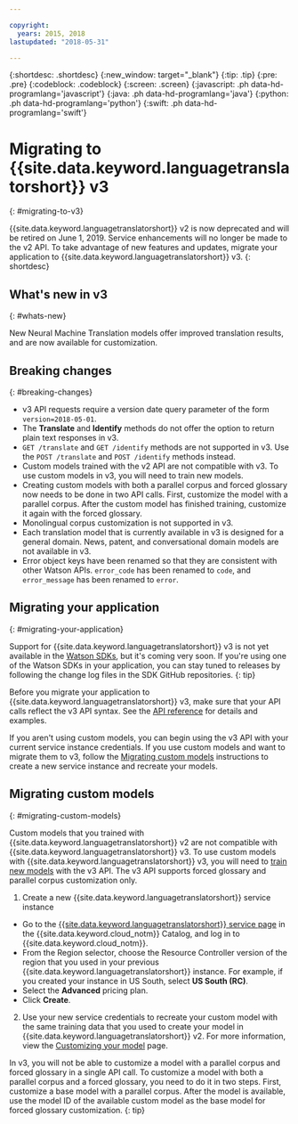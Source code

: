 ```yaml
---

copyright:
  years: 2015, 2018
lastupdated: "2018-05-31"

---
```


{:shortdesc: .shortdesc}
{:new_window: target="_blank"}
{:tip: .tip}
{:pre: .pre}
{:codeblock: .codeblock}
{:screen: .screen}
{:javascript: .ph data-hd-programlang='javascript'}
{:java: .ph data-hd-programlang='java'}
{:python: .ph data-hd-programlang='python'}
{:swift: .ph data-hd-programlang='swift'}

# Migrating to {{site.data.keyword.languagetranslatorshort}} v3
{: #migrating-to-v3}

{{site.data.keyword.languagetranslatorshort}} v2 is now deprecated and will be retired on June 1, 2019. Service enhancements will no longer be made to the v2 API. To take advantage of new features and updates, migrate your application to {{site.data.keyword.languagetranslatorshort}} v3.
{: shortdesc}

## What's new in v3
{: #whats-new}

New Neural Machine Translation models offer improved translation results, and are now available for customization.

## Breaking changes
{: #breaking-changes}

- v3 API requests require a version date query parameter of the form `version=2018-05-01`.
- The **Translate** and **Identify** methods do not offer the option to return plain text responses in v3.
- `GET /translate` and `GET /identify` methods are not supported in v3. Use the `POST /translate` and `POST /identify` methods instead. 
- Custom models trained with the v2 API are not compatible with v3. To use custom models in v3, you will need to train new models.
- Creating custom models with both a parallel corpus and forced glossary now needs to be done in two API calls. First, customize the model with a parallel corpus. After the custom model has finished training, customize it again with the forced glossary.
- Monolingual corpus customization is not supported in v3.
- Each translation model that is currently available in v3 is designed for a general domain. News, patent, and conversational domain models are not available in v3. 
- Error object keys have been renamed so that they are consistent with other Watson APIs. `error_code` has been renamed to `code`, and `error_message` has been renamed to `error`.


## Migrating your application
{: #migrating-your-application}

Support for {{site.data.keyword.languagetranslatorshort}} v3 is not yet available in the [Watson SDKs](https://console.bluemix.net/docs/services/watson/getting-started-sdks.html), but it's coming very soon. If you're using one of the Watson SDKs in your application, you can stay tuned to releases by following the change log files in the SDK GitHub repositories.
{: tip}

Before you migrate your application to {{site.data.keyword.languagetranslatorshort}} v3, make sure that your API calls reflect the v3 API syntax. See the [API reference](https://www.ibm.com/watson/developercloud/language-translator/api/v3) for details and examples.

If you aren't using custom models, you can begin using the v3 API with your current service instance credentials. If you use custom models and want to migrate them to v3, follow the [Migrating custom models](#migrating-custom-models) instructions to create a new service instance and recreate your models.


## Migrating custom models
{: #migrating-custom-models}

Custom models that you trained with {{site.data.keyword.languagetranslatorshort}} v2 are not compatible with {{site.data.keyword.languagetranslatorshort}} v3. To use custom models with {{site.data.keyword.languagetranslatorshort}} v3, you will need to [train new models](customizing.html) with the v3 API. The v3 API supports forced glossary and parallel corpus customization only.

1. Create a new {{site.data.keyword.languagetranslatorshort}} service instance
  - Go to the [{{site.data.keyword.languagetranslatorshort}} service page](https://console.bluemix.net/catalog/services/lanuguage-translator) in the {{site.data.keyword.cloud_notm}} Catalog, and log in to {{site.data.keyword.cloud_notm}}.
  - From the Region selector, choose the Resource Controller version of the region that you used in your previous {{site.data.keyword.languagetranslatorshort}} instance. For example, if you created your instance in US South, select **US South (RC)**.
  - Select the **Advanced** pricing plan.
  - Click **Create**.
2. Use your new service credentials to recreate your custom model with the same training data that you used to create your model in {{site.data.keyword.languagetranslatorshort}} v2. For more information, view the [Customizing your model](customizing.html) page.

In v3, you will not be able to customize a model with a parallel corpus and forced glossary in a single API call. To customize a model with both a parallel corpus and a forced glossary, you need to do it in two steps. First, customize a base model with a parallel corpus. After the model is available, use the model ID of the available custom model as the base model for forced glossary customization.
{: tip}



















